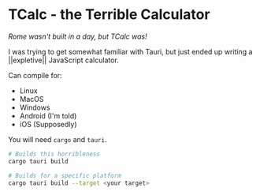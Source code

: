 # TCalc - the Terrible Calculator

*Rome wasn't built in a day, but TCalc was!*

I was trying to get somewhat familiar with Tauri, but just ended up writing a ||expletive|| JavaScript calculator.

Can compile for:

- Linux
- MacOS
- Windows
- Android (I'm told)
- iOS (Supposedly)

You will need `cargo` and `tauri`.

```bash
# Builds this horribleness
cargo tauri build

# Builds for a specific platform
cargo tauri build --target <your target>
```
